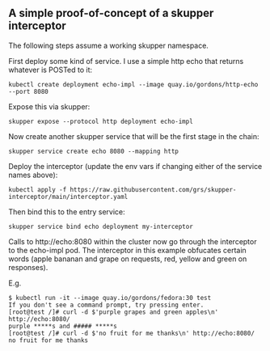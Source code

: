 ## A simple proof-of-concept of a skupper interceptor

The following steps assume a working skupper namespace.

First deploy some kind of service. I use a simple http echo that
returns whatever is POSTed to it:

```
kubectl create deployment echo-impl --image quay.io/gordons/http-echo --port 8080
```

Expose this via skupper:

```
skupper expose --protocol http deployment echo-impl
```

Now create another skupper service that will be the first stage in the chain:

```
skupper service create echo 8080 --mapping http
```

Deploy the interceptor (update the env vars if changing either of the
service names above):

```
kubectl apply -f https://raw.githubusercontent.com/grs/skupper-interceptor/main/interceptor.yaml
```

Then bind this to the entry service:

```
skupper service bind echo deployment my-interceptor
```

Calls to http://echo:8080 within the cluster now go through the
interceptor to the echo-impl pod. The interceptor in this example
obfucates certain words (apple bananan and grape on requests, red,
yellow and green on responses).

E.g.

```
$ kubectl run -it --image quay.io/gordons/fedora:30 test
If you don't see a command prompt, try pressing enter.
[root@test /]# curl -d $'purple grapes and green apples\n' http://echo:8080/
purple *****s and ##### *****s
[root@test /]# curl -d $'no fruit for me thanks\n' http://echo:8080/
no fruit for me thanks
```


